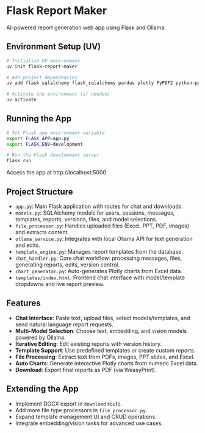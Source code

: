 # Flask Report Maker

AI-powered report generation web app using Flask and Ollama.

## Environment Setup (UV)

```bash
# Initialize UV environment
uv init flask-report-maker

# Add project dependencies
uv add flask sqlalchemy flask_sqlalchemy pandas plotly PyPDF2 python-pptx pillow openpyxl python-docx requests beautifulsoup4 weasyprint ollama pytesseract

# Activate the environment (if needed)
uv activate
```

## Running the App

```bash
# Set Flask app environment variable
export FLASK_APP=app.py
export FLASK_ENV=development

# Run the Flask development server
flask run
```

Access the app at http://localhost:5000

## Project Structure

- `app.py`: Main Flask application with routes for chat and downloads.
- `models.py`: SQLAlchemy models for users, sessions, messages, templates, reports, versions, files, and model selections.
- `file_processor.py`: Handles uploaded files (Excel, PPT, PDF, images) and extracts content.
- `ollama_service.py`: Integrates with local Ollama API for text generation and edits.
- `template_engine.py`: Manages report templates from the database.
- `chat_handler.py`: Core chat workflow: processing messages, files, generating reports, edits, version control.
- `chart_generator.py`: Auto-generates Plotly charts from Excel data.
- `templates/index.html`: Frontend chat interface with model/template dropdowns and live report preview.

## Features

- **Chat Interface**: Paste text, upload files, select models/templates, and send natural language report requests.
- **Multi-Model Selection**: Choose text, embedding, and vision models powered by Ollama.
- **Iterative Editing**: Edit existing reports with version history.
- **Template Support**: Use predefined templates or create custom reports.
- **File Processing**: Extract text from PDFs, images, PPT slides, and Excel.
- **Auto Charts**: Generate interactive Plotly charts from numeric Excel data.
- **Download**: Export final reports as PDF (via WeasyPrint).

## Extending the App

- Implement DOCX export in `download` route.
- Add more file type processors in `file_processor.py`.
- Expand template management UI and CRUD operations.
- Integrate embedding/vision tasks for advanced use cases.
